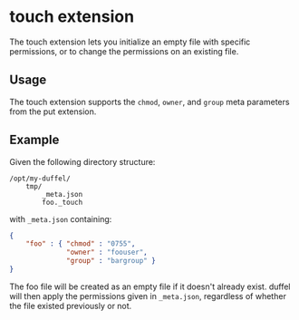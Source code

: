 # touch extension

The touch extension lets you initialize an empty file with specific permissions, or to change the
permissions on an existing file.

## Usage

The touch extension supports the `chmod`, `owner`, and `group` meta parameters from the put extension.

## Example

Given the following directory structure:
```
/opt/my-duffel/
    tmp/
        _meta.json
        foo._touch
```

with `_meta.json` containing:

```json
{
    "foo" : { "chmod" : "0755",
              "owner" : "foouser",
              "group" : "bargroup" }
}
```

The foo file will be created as an empty file if it doesn't already exist. duffel will then apply the
permissions given in `_meta.json`, regardless of whether the file existed previously or not.
